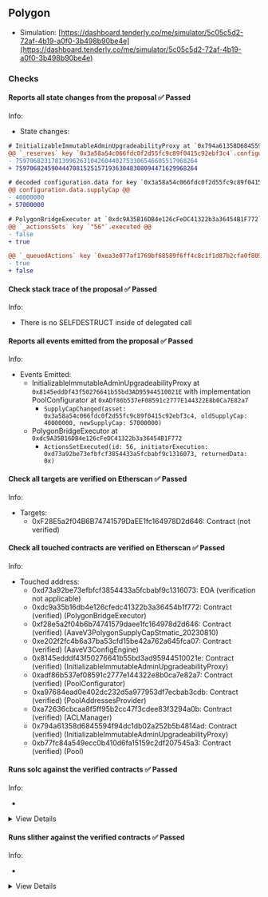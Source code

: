## Polygon

- Simulation: [https://dashboard.tenderly.co/me/simulator/5c05c5d2-72af-4b19-a0f0-3b498b90be4e](https://dashboard.tenderly.co/me/simulator/5c05c5d2-72af-4b19-a0f0-3b498b90be4e)

### Checks

#### Reports all state changes from the proposal ✅ Passed

Info:

- State changes:

```diff
# InitializableImmutableAdminUpgradeabilityProxy at `0x794a61358D6845594F94dc1DB02A252b5b4814aD` with implementation Pool at `0xb77fc84a549ecc0b410d6fa15159C2df207545a3`
@@ `_reserves` key `0x3a58a54c066fdc0f2d55fc9c89f0415c92ebf3c4`.configuration.data @@
- 759706823178139962631042604402753306546605517968264
+ 759706824590444708152515719363048308094471629968264

# decoded configuration.data for key `0x3a58a54c066fdc0f2d55fc9c89f0415c92ebf3c4` (symbol: stMATIC)
@@ configuration.data.supplyCap @@
- 40000000
+ 57000000

```

```diff
# PolygonBridgeExecutor at `0xdc9A35B16DB4e126cFeDC41322b3a36454B1F772`
@@ `_actionsSets` key `"56"`.executed @@
- false
+ true

@@ `_queuedActions` key `0xea3e077af1769bf68589f6ff4c8c1f1d87b2cfa0f80999840973a9bae824d8d9` @@
- true
+ false

```

#### Check stack trace of the proposal ✅ Passed

Info:

- There is no SELFDESTRUCT inside of delegated call

#### Reports all events emitted from the proposal ✅ Passed

Info:

- Events Emitted:
  - InitializableImmutableAdminUpgradeabilityProxy at `0x8145eddDf43f50276641b55bd3AD95944510021E` with implementation PoolConfigurator at `0xADf86b537eF08591c2777E144322E8b0Ca7E82a7`
    - `SupplyCapChanged(asset: 0x3a58a54c066fdc0f2d55fc9c89f0415c92ebf3c4, oldSupplyCap: 40000000, newSupplyCap: 57000000)`
  - PolygonBridgeExecutor at `0xdc9A35B16DB4e126cFeDC41322b3a36454B1F772`
    - `ActionsSetExecuted(id: 56, initiatorExecution: 0xd73a92be73efbfcf3854433a5fcbabf9c1316073, returnedData: 0x)`

#### Check all targets are verified on Etherscan ✅ Passed

Info:

- Targets:
  - 0xF28E5a2f04B6B74741579DaEE1fc164978D2d646: Contract (not verified)

#### Check all touched contracts are verified on Etherscan ✅ Passed

Info:

- Touched address:
  - 0xd73a92be73efbfcf3854433a5fcbabf9c1316073: EOA (verification not applicable)
  - 0xdc9a35b16db4e126cfedc41322b3a36454b1f772: Contract (verified) (PolygonBridgeExecutor)
  - 0xf28e5a2f04b6b74741579daee1fc164978d2d646: Contract (verified) (AaveV3PolygonSupplyCapStmatic_20230810)
  - 0xe202f2fc4b6a37ba53cfd15be42a762a645fca07: Contract (verified) (AaveV3ConfigEngine)
  - 0x8145edddf43f50276641b55bd3ad95944510021e: Contract (verified) (InitializableImmutableAdminUpgradeabilityProxy)
  - 0xadf86b537ef08591c2777e144322e8b0ca7e82a7: Contract (verified) (PoolConfigurator)
  - 0xa97684ead0e402dc232d5a977953df7ecbab3cdb: Contract (verified) (PoolAddressesProvider)
  - 0xa72636cbcaa8f5ff95b2cc47f3cdee83f3294a0b: Contract (verified) (ACLManager)
  - 0x794a61358d6845594f94dc1db02a252b5b4814ad: Contract (verified) (InitializableImmutableAdminUpgradeabilityProxy)
  - 0xb77fc84a549ecc0b410d6fa15159c2df207545a3: Contract (verified) (Pool)

#### Runs solc against the verified contracts ✅ Passed

Info:

-

<details>
<summary>View Details</summary>
<details>
<summary>View warnings for InitializableImmutableAdminUpgradeabilityProxy at `0x794a61358D6845594F94dc1DB02A252b5b4814aD` with implementation Pool at `0xb77fc84a549ecc0b410d6fa15159C2df207545a3`</summary>

```
INFO:CryticCompile:Source code not available, try to fetch the bytecode only
```

</details>

<details>
<summary>View warnings for InitializableImmutableAdminUpgradeabilityProxy at `0x8145eddDf43f50276641b55bd3AD95944510021E` with implementation PoolConfigurator at `0xADf86b537eF08591c2777E144322E8b0Ca7E82a7`</summary>

```
INFO:CryticCompile:Source code not available, try to fetch the bytecode only
```

</details>

<details>
<summary>View warnings for ACLManager at `0xa72636CbcAa8F5FF95B2cc47F3CDEe83F3294a0B`</summary>

```
INFO:CryticCompile:Source code not available, try to fetch the bytecode only
```

</details>

<details>
<summary>View warnings for PoolAddressesProvider at `0xa97684ead0e402dC232d5A977953DF7ECBaB3CDb`</summary>

```
INFO:CryticCompile:Source code not available, try to fetch the bytecode only
```

</details>

<details>
<summary>View warnings for PoolConfigurator at `0xADf86b537eF08591c2777E144322E8b0Ca7E82a7`</summary>

```
INFO:CryticCompile:Source code not available, try to fetch the bytecode only
```

</details>

<details>
<summary>View warnings for Pool at `0xb77fc84a549ecc0b410d6fa15159C2df207545a3`</summary>

```
INFO:CryticCompile:Source code not available, try to fetch the bytecode only
```

</details>

<details>
<summary>View warnings for PolygonBridgeExecutor at `0xdc9A35B16DB4e126cFeDC41322b3a36454B1F772`</summary>

```
INFO:CryticCompile:Source code not available, try to fetch the bytecode only
```

</details>

<details>
<summary>View warnings for AaveV3ConfigEngine at `0xE202F2fc4b6A37Ba53cfD15bE42a762A645FCA07`</summary>

```
INFO:CryticCompile:'solc --standard-json --allow-paths /home/runner/work/seatbelt-for-ghosts/seatbelt-for-ghosts/crytic-export/etherscan-contracts/0xe202f2fc4b6a37ba53cfd15be42a762a645fca07-AaveV3ConfigEngine' running
```

</details>

<details>
<summary>View warnings for AaveV3PolygonSupplyCapStmatic_20230810 at `0xF28E5a2f04B6B74741579DaEE1fc164978D2d646`</summary>

```
INFO:CryticCompile:Source code not available, try to fetch the bytecode only
```

</details>

</details>

#### Runs slither against the verified contracts ✅ Passed

Info:

-

<details>
<summary>View Details</summary>

<details>
<summary>Slither report for InitializableImmutableAdminUpgradeabilityProxy at `0x794a61358D6845594F94dc1DB02A252b5b4814aD` with implementation Pool at `0xb77fc84a549ecc0b410d6fa15159C2df207545a3`</summary>

```
Source code not available, try to fetch the bytecode only
ERROR:SlitherSolcParsing:crytic-compile returned an empty AST. If you are trying to analyze a contract from etherscan or similar make sure it has source code available.
Traceback (most recent call last):
  File "/home/runner/.local/lib/python3.10/site-packages/slither/__main__.py", line 814, in main_impl
    ) = process_all(filename, args, detector_classes, printer_classes)
  File "/home/runner/.local/lib/python3.10/site-packages/slither/__main__.py", line 102, in process_all
    ) = process_single(compilation, args, detector_classes, printer_classes)
  File "/home/runner/.local/lib/python3.10/site-packages/slither/__main__.py", line 80, in process_single
    slither = Slither(target, ast_format=ast, **vars(args))
  File "/home/runner/.local/lib/python3.10/site-packages/slither/slither.py", line 115, in __init__
    self.add_source_code(path)
  File "/home/runner/.local/lib/python3.10/site-packages/slither/core/slither_core.py", line 172, in add_source_code
    with open(path, encoding="utf8", newline="") as f:
FileNotFoundError: [Errno 2] No such file or directory: ''
ERROR:root:Error in 0x794a61358d6845594f94dc1db02a252b5b4814ad
ERROR:root:Traceback (most recent call last):
  File "/home/runner/.local/lib/python3.10/site-packages/slither/__main__.py", line 814, in main_impl
    ) = process_all(filename, args, detector_classes, printer_classes)
  File "/home/runner/.local/lib/python3.10/site-packages/slither/__main__.py", line 102, in process_all
    ) = process_single(compilation, args, detector_classes, printer_classes)
  File "/home/runner/.local/lib/python3.10/site-packages/slither/__main__.py", line 80, in process_single
    slither = Slither(target, ast_format=ast, **vars(args))
  File "/home/runner/.local/lib/python3.10/site-packages/slither/slither.py", line 115, in __init__
    self.add_source_code(path)
  File "/home/runner/.local/lib/python3.10/site-packages/slither/core/slither_core.py", line 172, in add_source_code
    with open(path, encoding="utf8", newline="") as f:
FileNotFoundError: [Errno 2] No such file or directory: ''

```

</details>

<details>
<summary>Slither report for InitializableImmutableAdminUpgradeabilityProxy at `0x8145eddDf43f50276641b55bd3AD95944510021E` with implementation PoolConfigurator at `0xADf86b537eF08591c2777E144322E8b0Ca7E82a7`</summary>

```
Source code not available, try to fetch the bytecode only
ERROR:SlitherSolcParsing:crytic-compile returned an empty AST. If you are trying to analyze a contract from etherscan or similar make sure it has source code available.
Traceback (most recent call last):
  File "/home/runner/.local/lib/python3.10/site-packages/slither/__main__.py", line 814, in main_impl
    ) = process_all(filename, args, detector_classes, printer_classes)
  File "/home/runner/.local/lib/python3.10/site-packages/slither/__main__.py", line 102, in process_all
    ) = process_single(compilation, args, detector_classes, printer_classes)
  File "/home/runner/.local/lib/python3.10/site-packages/slither/__main__.py", line 80, in process_single
    slither = Slither(target, ast_format=ast, **vars(args))
  File "/home/runner/.local/lib/python3.10/site-packages/slither/slither.py", line 115, in __init__
    self.add_source_code(path)
  File "/home/runner/.local/lib/python3.10/site-packages/slither/core/slither_core.py", line 172, in add_source_code
    with open(path, encoding="utf8", newline="") as f:
FileNotFoundError: [Errno 2] No such file or directory: ''
ERROR:root:Error in 0x8145edddf43f50276641b55bd3ad95944510021e
ERROR:root:Traceback (most recent call last):
  File "/home/runner/.local/lib/python3.10/site-packages/slither/__main__.py", line 814, in main_impl
    ) = process_all(filename, args, detector_classes, printer_classes)
  File "/home/runner/.local/lib/python3.10/site-packages/slither/__main__.py", line 102, in process_all
    ) = process_single(compilation, args, detector_classes, printer_classes)
  File "/home/runner/.local/lib/python3.10/site-packages/slither/__main__.py", line 80, in process_single
    slither = Slither(target, ast_format=ast, **vars(args))
  File "/home/runner/.local/lib/python3.10/site-packages/slither/slither.py", line 115, in __init__
    self.add_source_code(path)
  File "/home/runner/.local/lib/python3.10/site-packages/slither/core/slither_core.py", line 172, in add_source_code
    with open(path, encoding="utf8", newline="") as f:
FileNotFoundError: [Errno 2] No such file or directory: ''

```

</details>

<details>
<summary>Slither report for ACLManager at `0xa72636CbcAa8F5FF95B2cc47F3CDEe83F3294a0B`</summary>

```
Source code not available, try to fetch the bytecode only
ERROR:SlitherSolcParsing:crytic-compile returned an empty AST. If you are trying to analyze a contract from etherscan or similar make sure it has source code available.
Traceback (most recent call last):
  File "/home/runner/.local/lib/python3.10/site-packages/slither/__main__.py", line 814, in main_impl
    ) = process_all(filename, args, detector_classes, printer_classes)
  File "/home/runner/.local/lib/python3.10/site-packages/slither/__main__.py", line 102, in process_all
    ) = process_single(compilation, args, detector_classes, printer_classes)
  File "/home/runner/.local/lib/python3.10/site-packages/slither/__main__.py", line 80, in process_single
    slither = Slither(target, ast_format=ast, **vars(args))
  File "/home/runner/.local/lib/python3.10/site-packages/slither/slither.py", line 115, in __init__
    self.add_source_code(path)
  File "/home/runner/.local/lib/python3.10/site-packages/slither/core/slither_core.py", line 172, in add_source_code
    with open(path, encoding="utf8", newline="") as f:
FileNotFoundError: [Errno 2] No such file or directory: ''
ERROR:root:Error in 0xa72636cbcaa8f5ff95b2cc47f3cdee83f3294a0b
ERROR:root:Traceback (most recent call last):
  File "/home/runner/.local/lib/python3.10/site-packages/slither/__main__.py", line 814, in main_impl
    ) = process_all(filename, args, detector_classes, printer_classes)
  File "/home/runner/.local/lib/python3.10/site-packages/slither/__main__.py", line 102, in process_all
    ) = process_single(compilation, args, detector_classes, printer_classes)
  File "/home/runner/.local/lib/python3.10/site-packages/slither/__main__.py", line 80, in process_single
    slither = Slither(target, ast_format=ast, **vars(args))
  File "/home/runner/.local/lib/python3.10/site-packages/slither/slither.py", line 115, in __init__
    self.add_source_code(path)
  File "/home/runner/.local/lib/python3.10/site-packages/slither/core/slither_core.py", line 172, in add_source_code
    with open(path, encoding="utf8", newline="") as f:
FileNotFoundError: [Errno 2] No such file or directory: ''

```

</details>

<details>
<summary>Slither report for PoolAddressesProvider at `0xa97684ead0e402dC232d5A977953DF7ECBaB3CDb`</summary>

```
Source code not available, try to fetch the bytecode only
ERROR:SlitherSolcParsing:crytic-compile returned an empty AST. If you are trying to analyze a contract from etherscan or similar make sure it has source code available.
Traceback (most recent call last):
  File "/home/runner/.local/lib/python3.10/site-packages/slither/__main__.py", line 814, in main_impl
    ) = process_all(filename, args, detector_classes, printer_classes)
  File "/home/runner/.local/lib/python3.10/site-packages/slither/__main__.py", line 102, in process_all
    ) = process_single(compilation, args, detector_classes, printer_classes)
  File "/home/runner/.local/lib/python3.10/site-packages/slither/__main__.py", line 80, in process_single
    slither = Slither(target, ast_format=ast, **vars(args))
  File "/home/runner/.local/lib/python3.10/site-packages/slither/slither.py", line 115, in __init__
    self.add_source_code(path)
  File "/home/runner/.local/lib/python3.10/site-packages/slither/core/slither_core.py", line 172, in add_source_code
    with open(path, encoding="utf8", newline="") as f:
FileNotFoundError: [Errno 2] No such file or directory: ''
ERROR:root:Error in 0xa97684ead0e402dc232d5a977953df7ecbab3cdb
ERROR:root:Traceback (most recent call last):
  File "/home/runner/.local/lib/python3.10/site-packages/slither/__main__.py", line 814, in main_impl
    ) = process_all(filename, args, detector_classes, printer_classes)
  File "/home/runner/.local/lib/python3.10/site-packages/slither/__main__.py", line 102, in process_all
    ) = process_single(compilation, args, detector_classes, printer_classes)
  File "/home/runner/.local/lib/python3.10/site-packages/slither/__main__.py", line 80, in process_single
    slither = Slither(target, ast_format=ast, **vars(args))
  File "/home/runner/.local/lib/python3.10/site-packages/slither/slither.py", line 115, in __init__
    self.add_source_code(path)
  File "/home/runner/.local/lib/python3.10/site-packages/slither/core/slither_core.py", line 172, in add_source_code
    with open(path, encoding="utf8", newline="") as f:
FileNotFoundError: [Errno 2] No such file or directory: ''

```

</details>

<details>
<summary>Slither report for PoolConfigurator at `0xADf86b537eF08591c2777E144322E8b0Ca7E82a7`</summary>

```
Source code not available, try to fetch the bytecode only
ERROR:SlitherSolcParsing:crytic-compile returned an empty AST. If you are trying to analyze a contract from etherscan or similar make sure it has source code available.
Traceback (most recent call last):
  File "/home/runner/.local/lib/python3.10/site-packages/slither/__main__.py", line 814, in main_impl
    ) = process_all(filename, args, detector_classes, printer_classes)
  File "/home/runner/.local/lib/python3.10/site-packages/slither/__main__.py", line 102, in process_all
    ) = process_single(compilation, args, detector_classes, printer_classes)
  File "/home/runner/.local/lib/python3.10/site-packages/slither/__main__.py", line 80, in process_single
    slither = Slither(target, ast_format=ast, **vars(args))
  File "/home/runner/.local/lib/python3.10/site-packages/slither/slither.py", line 115, in __init__
    self.add_source_code(path)
  File "/home/runner/.local/lib/python3.10/site-packages/slither/core/slither_core.py", line 172, in add_source_code
    with open(path, encoding="utf8", newline="") as f:
FileNotFoundError: [Errno 2] No such file or directory: ''
ERROR:root:Error in 0xadf86b537ef08591c2777e144322e8b0ca7e82a7
ERROR:root:Traceback (most recent call last):
  File "/home/runner/.local/lib/python3.10/site-packages/slither/__main__.py", line 814, in main_impl
    ) = process_all(filename, args, detector_classes, printer_classes)
  File "/home/runner/.local/lib/python3.10/site-packages/slither/__main__.py", line 102, in process_all
    ) = process_single(compilation, args, detector_classes, printer_classes)
  File "/home/runner/.local/lib/python3.10/site-packages/slither/__main__.py", line 80, in process_single
    slither = Slither(target, ast_format=ast, **vars(args))
  File "/home/runner/.local/lib/python3.10/site-packages/slither/slither.py", line 115, in __init__
    self.add_source_code(path)
  File "/home/runner/.local/lib/python3.10/site-packages/slither/core/slither_core.py", line 172, in add_source_code
    with open(path, encoding="utf8", newline="") as f:
FileNotFoundError: [Errno 2] No such file or directory: ''

```

</details>

<details>
<summary>Slither report for Pool at `0xb77fc84a549ecc0b410d6fa15159C2df207545a3`</summary>

```
Source code not available, try to fetch the bytecode only
ERROR:SlitherSolcParsing:crytic-compile returned an empty AST. If you are trying to analyze a contract from etherscan or similar make sure it has source code available.
Traceback (most recent call last):
  File "/home/runner/.local/lib/python3.10/site-packages/slither/__main__.py", line 814, in main_impl
    ) = process_all(filename, args, detector_classes, printer_classes)
  File "/home/runner/.local/lib/python3.10/site-packages/slither/__main__.py", line 102, in process_all
    ) = process_single(compilation, args, detector_classes, printer_classes)
  File "/home/runner/.local/lib/python3.10/site-packages/slither/__main__.py", line 80, in process_single
    slither = Slither(target, ast_format=ast, **vars(args))
  File "/home/runner/.local/lib/python3.10/site-packages/slither/slither.py", line 115, in __init__
    self.add_source_code(path)
  File "/home/runner/.local/lib/python3.10/site-packages/slither/core/slither_core.py", line 172, in add_source_code
    with open(path, encoding="utf8", newline="") as f:
FileNotFoundError: [Errno 2] No such file or directory: ''
ERROR:root:Error in 0xb77fc84a549ecc0b410d6fa15159c2df207545a3
ERROR:root:Traceback (most recent call last):
  File "/home/runner/.local/lib/python3.10/site-packages/slither/__main__.py", line 814, in main_impl
    ) = process_all(filename, args, detector_classes, printer_classes)
  File "/home/runner/.local/lib/python3.10/site-packages/slither/__main__.py", line 102, in process_all
    ) = process_single(compilation, args, detector_classes, printer_classes)
  File "/home/runner/.local/lib/python3.10/site-packages/slither/__main__.py", line 80, in process_single
    slither = Slither(target, ast_format=ast, **vars(args))
  File "/home/runner/.local/lib/python3.10/site-packages/slither/slither.py", line 115, in __init__
    self.add_source_code(path)
  File "/home/runner/.local/lib/python3.10/site-packages/slither/core/slither_core.py", line 172, in add_source_code
    with open(path, encoding="utf8", newline="") as f:
FileNotFoundError: [Errno 2] No such file or directory: ''

```

</details>

<details>
<summary>Slither report for PolygonBridgeExecutor at `0xdc9A35B16DB4e126cFeDC41322b3a36454B1F772`</summary>

```
Source code not available, try to fetch the bytecode only
ERROR:SlitherSolcParsing:crytic-compile returned an empty AST. If you are trying to analyze a contract from etherscan or similar make sure it has source code available.
Traceback (most recent call last):
  File "/home/runner/.local/lib/python3.10/site-packages/slither/__main__.py", line 814, in main_impl
    ) = process_all(filename, args, detector_classes, printer_classes)
  File "/home/runner/.local/lib/python3.10/site-packages/slither/__main__.py", line 102, in process_all
    ) = process_single(compilation, args, detector_classes, printer_classes)
  File "/home/runner/.local/lib/python3.10/site-packages/slither/__main__.py", line 80, in process_single
    slither = Slither(target, ast_format=ast, **vars(args))
  File "/home/runner/.local/lib/python3.10/site-packages/slither/slither.py", line 115, in __init__
    self.add_source_code(path)
  File "/home/runner/.local/lib/python3.10/site-packages/slither/core/slither_core.py", line 172, in add_source_code
    with open(path, encoding="utf8", newline="") as f:
FileNotFoundError: [Errno 2] No such file or directory: ''
ERROR:root:Error in 0xdc9a35b16db4e126cfedc41322b3a36454b1f772
ERROR:root:Traceback (most recent call last):
  File "/home/runner/.local/lib/python3.10/site-packages/slither/__main__.py", line 814, in main_impl
    ) = process_all(filename, args, detector_classes, printer_classes)
  File "/home/runner/.local/lib/python3.10/site-packages/slither/__main__.py", line 102, in process_all
    ) = process_single(compilation, args, detector_classes, printer_classes)
  File "/home/runner/.local/lib/python3.10/site-packages/slither/__main__.py", line 80, in process_single
    slither = Slither(target, ast_format=ast, **vars(args))
  File "/home/runner/.local/lib/python3.10/site-packages/slither/slither.py", line 115, in __init__
    self.add_source_code(path)
  File "/home/runner/.local/lib/python3.10/site-packages/slither/core/slither_core.py", line 172, in add_source_code
    with open(path, encoding="utf8", newline="") as f:
FileNotFoundError: [Errno 2] No such file or directory: ''

```

</details>

<details>
<summary>Slither report for AaveV3ConfigEngine at `0xE202F2fc4b6A37Ba53cfD15bE42a762A645FCA07`</summary>

```
'solc --standard-json --allow-paths /home/runner/work/seatbelt-for-ghosts/seatbelt-for-ghosts/crytic-export/etherscan-contracts/0xe202f2fc4b6a37ba53cfd15be42a762a645fca07-AaveV3ConfigEngine' running
Traceback (most recent call last):
  File "/home/runner/.local/lib/python3.10/site-packages/slither/__main__.py", line 814, in main_impl
    ) = process_all(filename, args, detector_classes, printer_classes)
  File "/home/runner/.local/lib/python3.10/site-packages/slither/__main__.py", line 102, in process_all
    ) = process_single(compilation, args, detector_classes, printer_classes)
  File "/home/runner/.local/lib/python3.10/site-packages/slither/__main__.py", line 80, in process_single
    slither = Slither(target, ast_format=ast, **vars(args))
  File "/home/runner/.local/lib/python3.10/site-packages/slither/slither.py", line 135, in __init__
    self._init_parsing_and_analyses(kwargs.get("skip_analyze", False))
  File "/home/runner/.local/lib/python3.10/site-packages/slither/slither.py", line 145, in _init_parsing_and_analyses
    raise e
  File "/home/runner/.local/lib/python3.10/site-packages/slither/slither.py", line 141, in _init_parsing_and_analyses
    parser.parse_contracts()
  File "/home/runner/.local/lib/python3.10/site-packages/slither/solc_parsing/slither_compilation_unit_solc.py", line 447, in parse_contracts
    raise InheritanceResolutionError(
slither.solc_parsing.slither_compilation_unit_solc.InheritanceResolutionError: Could not resolve contract inheritance. This is likely caused by an import renaming that collides with existing names (see https://github.com/crytic/slither/issues/1758).
 Try changing `contract IACLManager` (lib/aave-address-book/src/AaveV3.sol#75-87) to a unique name.
ERROR:root:Error:
ERROR:root:Could not resolve contract inheritance. This is likely caused by an import renaming that collides with existing names (see https://github.com/crytic/slither/issues/1758).
 Try changing `contract IACLManager` (lib/aave-address-book/src/AaveV3.sol#75-87) to a unique name.
ERROR:root:Please report an issue to https://github.com/crytic/slither/issues
```

</details>

<details>
<summary>Slither report for AaveV3PolygonSupplyCapStmatic_20230810 at `0xF28E5a2f04B6B74741579DaEE1fc164978D2d646`</summary>

```
Source code not available, try to fetch the bytecode only
ERROR:SlitherSolcParsing:crytic-compile returned an empty AST. If you are trying to analyze a contract from etherscan or similar make sure it has source code available.
Traceback (most recent call last):
  File "/home/runner/.local/lib/python3.10/site-packages/slither/__main__.py", line 814, in main_impl
    ) = process_all(filename, args, detector_classes, printer_classes)
  File "/home/runner/.local/lib/python3.10/site-packages/slither/__main__.py", line 102, in process_all
    ) = process_single(compilation, args, detector_classes, printer_classes)
  File "/home/runner/.local/lib/python3.10/site-packages/slither/__main__.py", line 80, in process_single
    slither = Slither(target, ast_format=ast, **vars(args))
  File "/home/runner/.local/lib/python3.10/site-packages/slither/slither.py", line 115, in __init__
    self.add_source_code(path)
  File "/home/runner/.local/lib/python3.10/site-packages/slither/core/slither_core.py", line 172, in add_source_code
    with open(path, encoding="utf8", newline="") as f:
FileNotFoundError: [Errno 2] No such file or directory: ''
ERROR:root:Error in 0xf28e5a2f04b6b74741579daee1fc164978d2d646
ERROR:root:Traceback (most recent call last):
  File "/home/runner/.local/lib/python3.10/site-packages/slither/__main__.py", line 814, in main_impl
    ) = process_all(filename, args, detector_classes, printer_classes)
  File "/home/runner/.local/lib/python3.10/site-packages/slither/__main__.py", line 102, in process_all
    ) = process_single(compilation, args, detector_classes, printer_classes)
  File "/home/runner/.local/lib/python3.10/site-packages/slither/__main__.py", line 80, in process_single
    slither = Slither(target, ast_format=ast, **vars(args))
  File "/home/runner/.local/lib/python3.10/site-packages/slither/slither.py", line 115, in __init__
    self.add_source_code(path)
  File "/home/runner/.local/lib/python3.10/site-packages/slither/core/slither_core.py", line 172, in add_source_code
    with open(path, encoding="utf8", newline="") as f:
FileNotFoundError: [Errno 2] No such file or directory: ''

```

</details>

</details>
